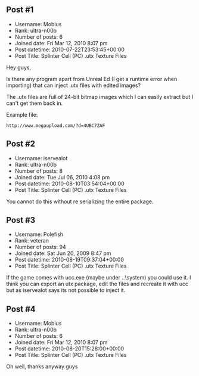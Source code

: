 ## Post #1
- Username: Mobius
- Rank: ultra-n00b
- Number of posts: 6
- Joined date: Fri Mar 12, 2010 8:07 pm
- Post datetime: 2010-07-22T23:53:45+00:00
- Post Title: Splinter Cell (PC) .utx Texture Files

Hey guys,

Is there any program apart from Unreal Ed (I get a runtime error when importing) that can inject .utx files with edited images?

The .utx files are full of 24-bit bitmap images which I can easily extract but I can't get them back in.


Example file:

```
http://www.megaupload.com/?d=4UBC7ZAF
```
## Post #2
- Username: iservealot
- Rank: ultra-n00b
- Number of posts: 8
- Joined date: Tue Jul 06, 2010 4:08 pm
- Post datetime: 2010-08-10T03:54:04+00:00
- Post Title: Splinter Cell (PC) .utx Texture Files

You cannot do this without re serializing the entire package.
## Post #3
- Username: Polefish
- Rank: veteran
- Number of posts: 94
- Joined date: Sat Jun 20, 2009 8:47 pm
- Post datetime: 2010-08-19T09:37:04+00:00
- Post Title: Splinter Cell (PC) .utx Texture Files

If the game comes with ucc.exe (maybe under ..\system) you could use it. I think you can export an utx package, edit the files and recreate it with ucc but as iservealot says its not possible to inject it.
## Post #4
- Username: Mobius
- Rank: ultra-n00b
- Number of posts: 6
- Joined date: Fri Mar 12, 2010 8:07 pm
- Post datetime: 2010-08-20T15:28:00+00:00
- Post Title: Splinter Cell (PC) .utx Texture Files

Oh well, thanks anyway guys
